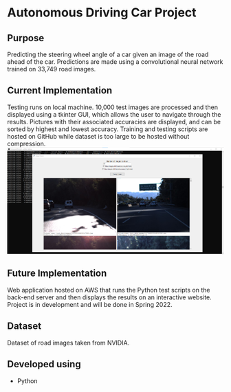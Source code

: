 # Autonomous Driving Car Project

## Purpose
Predicting the steering wheel angle of a car given an image of the road ahead of the car. Predictions are made using a convolutional neural network trained on 33,749 road images.

## Current Implementation
Testing runs on local machine. 10,000 test images are processed and then displayed using a tkinter GUI, which allows the user to navigate through the results. Pictures with their associated accuracies are displayed, and can be sorted by highest and lowest accuracy. Training and testing scripts are hosted on GitHub while dataset is too large to be hosted without compression. 
![Screenshot of command prompt open in the background with tkinter GUI in the foreground](/assets/images/neural-net.png?raw=true "Current Implementation Screenshot")

## Future Implementation
Web application hosted on AWS that runs the Python test scripts on the back-end server and then displays the results on an interactive website. Project is in development and will be done in Spring 2022.

## Dataset
Dataset of road images taken from NVIDIA.

## Developed using
* Python